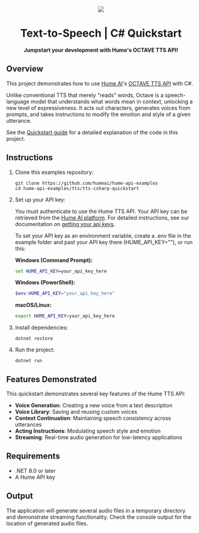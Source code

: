 <div align="center">
  <img src="https://storage.googleapis.com/hume-public-logos/hume/hume-banner.png">
  <h1>Text-to-Speech | C# Quickstart</h1>
  <p>
    <strong>Jumpstart your development with Hume's OCTAVE TTS API!</strong>
  </p>
</div>

## Overview

This project demonstrates how to use [Hume AI](https://hume.ai)'s [OCTAVE TTS API](https://dev.hume.ai/docs/text-to-speech-tts/overview) with C#.

Unlike conventional TTS that merely "reads" words, Octave is a speech-language model that understands what words mean in context, unlocking a new level of expressiveness. It acts out characters, generates voices from prompts, and takes instructions to modify the emotion and style of a given utterance.

See the [Quickstart guide](https://dev.hume.ai/docs/text-to-speech-tts/quickstart/csharp) for a detailed explanation of the code in this project.

## Instructions

1. Clone this examples repository:

    ```shell
    git clone https://github.com/humeai/hume-api-examples
    cd hume-api-examples/tts/tts-csharp-quickstart
    ```

2. Set up your API key:

    You must authenticate to use the Hume TTS API. Your API key can be retrieved from the [Hume AI platform](https://platform.hume.ai/settings/keys). For detailed instructions, see our documentation on [getting your api keys](https://dev.hume.ai/docs/introduction/api-key).
  
    To set your API key as an environment variable, create a .env file in the example folder and past your API key there (HUME_API_KEY=""), or run this:

    **Windows (Command Prompt):**
    ```cmd
    set HUME_API_KEY=your_api_key_here
    ```

    **Windows (PowerShell):**
    ```powershell
    $env:HUME_API_KEY="your_api_key_here"
    ```

    **macOS/Linux:**
    ```bash
    export HUME_API_KEY=your_api_key_here
    ```

3. Install dependencies:

    ```shell
    dotnet restore
    ```

4. Run the project:

    ```shell
    dotnet run
    ```

## Features Demonstrated

This quickstart demonstrates several key features of the Hume TTS API:

- **Voice Generation**: Creating a new voice from a text description
- **Voice Library**: Saving and reusing custom voices
- **Context Continuation**: Maintaining speech consistency across utterances
- **Acting Instructions**: Modulating speech style and emotion
- **Streaming**: Real-time audio generation for low-latency applications

## Requirements

- .NET 8.0 or later
- A Hume API key

## Output

The application will generate several audio files in a temporary directory and demonstrate streaming functionality. Check the console output for the location of generated audio files.